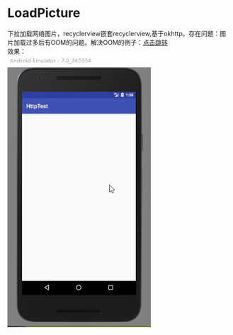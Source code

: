 # LoadPicture
下拉加载网络图片，recyclerview嵌套recyclerview,基于okhttp。存在问题：图片加载过多后有OOM的问题。解决OOM的例子：[点击跳转](https://github.com/HeTingwei/OOMExample)<br>
效果：<br>
![效果](https://github.com/HeTingwei/LoadPicture/blob/master/doc/loadPicture.gif)
